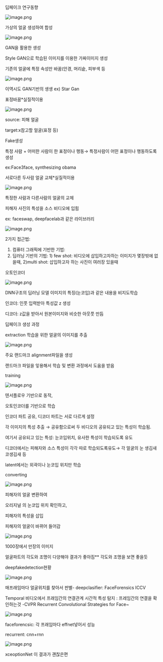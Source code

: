 딥페이크 연구동향

![image.png](https://prod-files-secure.s3.us-west-2.amazonaws.com/14b7775d-b6b5-40e1-be84-e9327f16fd78/16196ace-c937-4bb6-94bc-fc5ae559ece1/image.png)

가상의 얼굴 생성하여 합성

![image.png](https://prod-files-secure.s3.us-west-2.amazonaws.com/14b7775d-b6b5-40e1-be84-e9327f16fd78/f999ad39-0023-420f-a5b7-090e1fcf59ae/image.png)

GAN을 활용한 생성

Style GAN으로 학습된 이미지를 이용한 가짜이미지 생성

기존의 얼굴에 특정 속성만 바꿈(안경, 머리숱, 피부색 등

![image.png](https://prod-files-secure.s3.us-west-2.amazonaws.com/14b7775d-b6b5-40e1-be84-e9327f16fd78/28aa28ea-552f-4be9-8cb7-d506c4985c4a/image.png)

이역시도 GAN기반의 생생 ex) Star Gan

표정바꿈*실질적이용

![image.png](https://prod-files-secure.s3.us-west-2.amazonaws.com/14b7775d-b6b5-40e1-be84-e9327f16fd78/7fe90021-4ba1-482a-88fd-a6b880e8faa3/image.png)

source: 피해 얼굴

target:x참고할 얼굴(표정 등)

Fake생성

특정 사람 + 어떠한 사람이 한 표정이나 행동→ 특정사람이 어떤 표정이나 행동하도록 생성

ex:Face3face, synthesizing obama

서로다른 두사람 얼굴 교체*실질적이용

![image.png](https://prod-files-secure.s3.us-west-2.amazonaws.com/14b7775d-b6b5-40e1-be84-e9327f16fd78/3e0ed62e-b075-4f34-ae47-9f00c999cc60/image.png)

특정한 사람과 다른사람의 얼굴의 교체

피해자 사진의 특성을 소스 비디오에 입힘

ex: faceswap, deepfacelab과 같은 라이브러리

![image.png](https://prod-files-secure.s3.us-west-2.amazonaws.com/14b7775d-b6b5-40e1-be84-e9327f16fd78/59f787c1-8f53-4c41-af51-5ce5b2f838fd/image.png)

2가지 접근법: 

1. 컴퓨터 그래픽에 기반한 기법: 
2. 딥러닝 기반의 기법: 1) few shot: 비디오에  삽입하고자하는 이미지가 몇장밖에 없을때, 
2)multi shot: 삽입하고자 하는 사진이 여러장 있을때

오토인코더

![image.png](https://prod-files-secure.s3.us-west-2.amazonaws.com/14b7775d-b6b5-40e1-be84-e9327f16fd78/bb8111ad-d76e-438f-845a-f46cb62011c0/image.png)

DNN구조의 딥러닝 모델 이미지의 특징(눈코입)과 같은 내용을 비지도학습

인코더: 인풋 입력받아 특성값 z 생성

디코더: z값을 받아서 원본이미지와 비슷한 아웃풋 만듬

딥페이크 생성 과정

extraction 학습을 위한 얼굴의 이미지를 추출

![image.png](https://prod-files-secure.s3.us-west-2.amazonaws.com/14b7775d-b6b5-40e1-be84-e9327f16fd78/5145b434-78cf-4661-b0ff-8d1701f125ba/image.png)

주요 랜드마크 alignment파일을 생성

랜드마크 파일을 잏용해서 학습 및 변환 과정에서 도움을 받음

training

![image.png](https://prod-files-secure.s3.us-west-2.amazonaws.com/14b7775d-b6b5-40e1-be84-e9327f16fd78/48bbd516-e757-4ce8-b7ba-a66ad02b729b/image.png)

텐서플로우 기반으로 동작,

오토인코더를 기반으로 학습

인코더 파트 공유, 디코더 파트는 서로 다르게 설정

각 이미지의 특성 추출 → 공유함으로써 두 비디오의 공유되고 있는 특성이 학습됨.

여기서 공유되고 있는 특성: 눈코입위치, 유사한 특성이 학습되도록 유도

디코더에서는 피해자와 소스 특성이 각각 따로 학습되도록유도→ 각 얼굴의 눈 생김새 코생김새 등

latent에서는 외곽이나 눈코입 위치만 학습

converting

![image.png](https://prod-files-secure.s3.us-west-2.amazonaws.com/14b7775d-b6b5-40e1-be84-e9327f16fd78/3a283181-dc98-4169-a32a-04ec88c59838/image.png)

피해자의 얼굴 변환하여

오리지널 의 눈코입 위치 확인하고, 

피해자의 특성을 삽입

피해자의 얼굴이 바뀌어 들어감

![image.png](https://prod-files-secure.s3.us-west-2.amazonaws.com/14b7775d-b6b5-40e1-be84-e9327f16fd78/cfa628f4-b248-43ca-b13f-5f73853b9454/image.png)

1000장에서 만장의 이미지

얼굴파트의 각도와 조명이 다양해야 결과가 좋아짐** 각도와 조명을 보면 좋을듯

deepfakedetection현황

![image.png](https://prod-files-secure.s3.us-west-2.amazonaws.com/14b7775d-b6b5-40e1-be84-e9327f16fd78/a90b29f0-d914-489d-9c95-a29ea65ffe26/image.png)

매프래임마다 얼굴위치를 찾아서 판별- deepclasifier: FaceForensics ICCV

Temporal 비디오에서 프래임간의 연결관계 시간적 특성 탐지 : 프레임간의 연결을 확인하는것 -CVPR Recurrent Convolutional Strategies for Face~ 

![image.png](https://prod-files-secure.s3.us-west-2.amazonaws.com/14b7775d-b6b5-40e1-be84-e9327f16fd78/5eddf820-d275-481c-a82d-b445b1c80642/image.png)

faceforencsic: 각 프래임마다 effnet넣어서 성능

recurrent: cnn+rnn

![image.png](https://prod-files-secure.s3.us-west-2.amazonaws.com/14b7775d-b6b5-40e1-be84-e9327f16fd78/67b22173-13ec-45bf-b607-2a76c5215429/image.png)

xceoptionNet 이 결과가 괜찮은편
